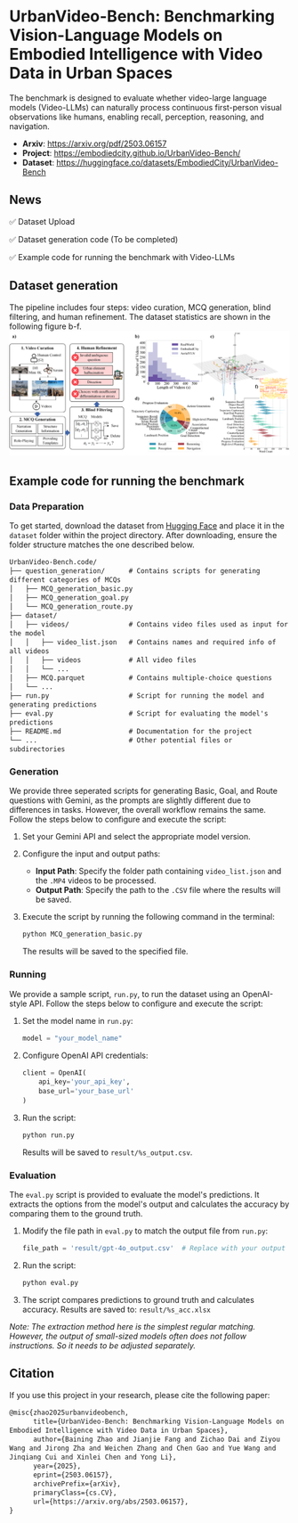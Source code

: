 # UrbanVideo-Bench: Benchmarking Vision-Language Models on Embodied Intelligence with Video Data in Urban Spaces

The benchmark is designed to evaluate whether video-large language models (Video-LLMs) can naturally process continuous first-person visual observations like humans, enabling recall, perception, reasoning, and navigation.

- **Arxiv**: https://arxiv.org/pdf/2503.06157
- **Project**: https://embodiedcity.github.io/UrbanVideo-Bench/
- **Dataset**: https://huggingface.co/datasets/EmbodiedCity/UrbanVideo-Bench

## News
✅ Dataset Upload

✅ Dataset generation code (To be completed)

✅ Example code for running the benchmark with Video-LLMs

## Dataset generation
The pipeline includes four steps: video curation, MCQ generation, blind filtering, and human refinement. 
The dataset statistics are shown in the following figure b-f.
![UrbanVideo-Bench.code](flowchart.png)

## Example code for running the benchmark
### Data Preparation

To get started, download the dataset from [Hugging Face](https://huggingface.co/datasets/EmbodiedCity/UrbanVideo-Bench) 
and place it in the `dataset` folder within the project directory. 
After downloading, ensure the folder structure matches the one described below.
```
UrbanVideo-Bench.code/
├── question_generation/      # Contains scripts for generating different categories of MCQs
│   ├── MCQ_generation_basic.py
│   ├── MCQ_generation_goal.py
│   └── MCQ_generation_route.py
├── dataset/
│   ├── videos/               # Contains video files used as input for the model
│   │   ├── video_list.json   # Contains names and required info of all videos
│   │   ├── videos            # All video files
│   │   └── ...
│   ├── MCQ.parquet           # Contains multiple-choice questions
│   └── ...
├── run.py                    # Script for running the model and generating predictions
├── eval.py                   # Script for evaluating the model's predictions
├── README.md                 # Documentation for the project
└── ...                       # Other potential files or subdirectories
```

### Generation

We provide three seperated scripts for generating Basic, Goal, and Route questions with Gemini, as the prompts are slightly different due to differences in tasks. However, the overall workflow remains the same. Follow the steps below to configure and execute the script:

1. Set your Gemini API and select the appropriate model version.

2. Configure the input and output paths:
   - **Input Path**: Specify the folder path containing `video_list.json` and the `.MP4` videos to be processed.
   - **Output Path**: Specify the path to the `.CSV` file where the results will be saved.

3. Execute the script by running the following command in the terminal:
   ```bash
   python MCQ_generation_basic.py
   ```
   The results will be saved to the specified file.


### Running

We provide a sample script, `run.py`, to run the dataset using an OpenAI-style API. Follow the steps below to configure and execute the script:

1. Set the model name in `run.py`:
   ```python
   model = "your_model_name"
   ```

2. Configure OpenAI API credentials:
   ```python
   client = OpenAI(
       api_key='your_api_key',
       base_url='your_base_url'
   )
   ```

3. Run the script:
   ```bash
   python run.py
   ```
   Results will be saved to `result/%s_output.csv`.


### Evaluation

The `eval.py` script is provided to evaluate the model's predictions. It extracts the options from the model's output and calculates the accuracy by comparing them to the ground truth.

1. Modify the file path in `eval.py` to match the output file from `run.py`:
   ```python
   file_path = 'result/gpt-4o_output.csv'  # Replace with your output file path
   ```

2. Run the script:
   ```bash
   python eval.py
   ```

3. The script compares predictions to ground truth and calculates accuracy. Results are saved to: `result/%s_acc.xlsx`

*Note: The extraction method here is the simplest regular matching. However, the output of small-sized models often does not follow instructions. So it needs to be adjusted separately.*


## Citation

If you use this project in your research, please cite the following paper:

```
@misc{zhao2025urbanvideobench,
      title={UrbanVideo-Bench: Benchmarking Vision-Language Models on Embodied Intelligence with Video Data in Urban Spaces}, 
      author={Baining Zhao and Jianjie Fang and Zichao Dai and Ziyou Wang and Jirong Zha and Weichen Zhang and Chen Gao and Yue Wang and Jinqiang Cui and Xinlei Chen and Yong Li},
      year={2025},
      eprint={2503.06157},
      archivePrefix={arXiv},
      primaryClass={cs.CV},
      url={https://arxiv.org/abs/2503.06157}, 
}
```
